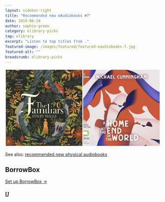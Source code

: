 ```yaml
---
layout: sidebar-right
title: "Recommended new eAudiobooks #7"
date: 2019-06-24
author: sophie-green
category: elibrary-picks
tag: elibrary
excerpt: "Listen to top titles from ."
featured-image: /images/featured/featured-eaudiobooks-7.jpg
featured-alt: ""
breadcrumb: elibrary-picks
---
```


![](/images/featured/featured-eaudiobooks-7.jpg)

See also: [recommended new physical audiobooks](/new-suggestions/audiobooks/new-audiobooks-22/)

## BorrowBox

[Set up BorrowBox &rarr;](/elibrary/borrowbox/)

### [<cite>]
